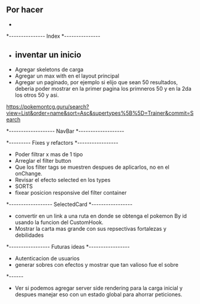 ## Por hacer
+


*---------------
Index
*---------------
- inventar un inicio
    - 
- Agregar skeletons de carga
- Agregar un max with en el layout principal
- Agregar un paginado, por ejemplo si elijo que sean 50 resultados, deberia poder mostrar en la primer pagina los primneros 50 y en la 2da los otros 50 y asi.

https://pokemontcg.guru/search?view=List&order=name&sort=Asc&supertypes%5B%5D=Trainer&commit=Search

*-------------------
NavBar
*-------------------



*---------
Fixes y refactors
*-----------------
- Poder filtrar x mas de 1 tipo
- Arreglar el filter button
- Que los filter tags se muestren despues de aplicarlos, no en el onChange.
- Revisar el efecto selected en los types
- SORTS
- fixear posicion responsive del filter container

*------------------
SelectedCard
*-----------------
- convertir <PokemonCard> en un link a una ruta en donde se obtenga el pokemon By id usando la funcion del CustomHook.
- Mostrar la carta mas grande con sus repsectivas fortalezas y debilidades


*-----------------
Futuras ideas
*-----------------
- Autenticacion de usuarios
- generar sobres con efectos y mostrar que tan valioso fue el sobre


*------
- Ver si podemos agregar server side rendering para la carga inicial y despues manejar eso con un estado global para ahorrar peticiones.